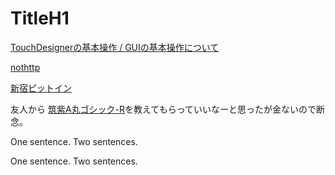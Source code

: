 # TitleH1

[TouchDesignerの基本操作 / GUIの基本操作について](https://note.com/toyoshimorioka/n/ne2d37107b41c "true")

[nothttp](/log#4567)

[新宿ピットイン](http://www.pit-inn.com/sche_j.html)

友人から [筑紫A丸ゴシック-R](https://fontworks.co.jp/fontsearch/TsukuARdGothicStd-R/)を教えてもらっていいなーと思ったが金ないので断念。

One sentence. Two sentences.

One sentence.  Two sentences.


